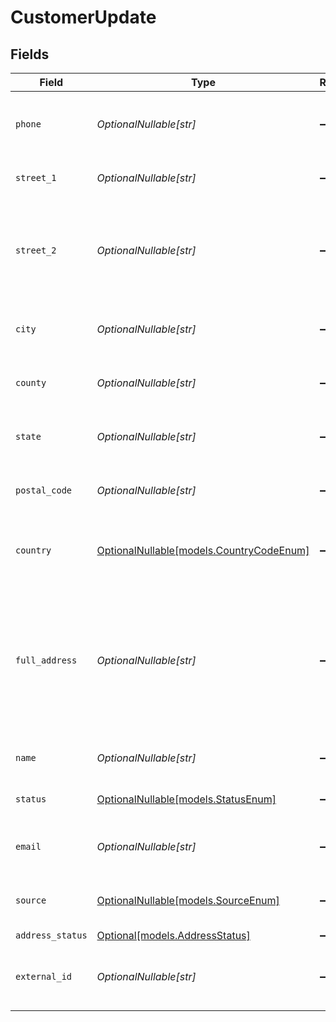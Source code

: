 # CustomerUpdate


## Fields

| Field                                                                                              | Type                                                                                               | Required                                                                                           | Description                                                                                        |
| -------------------------------------------------------------------------------------------------- | -------------------------------------------------------------------------------------------------- | -------------------------------------------------------------------------------------------------- | -------------------------------------------------------------------------------------------------- |
| `phone`                                                                                            | *OptionalNullable[str]*                                                                            | :heavy_minus_sign:                                                                                 | Phone number associated with the customer.                                                         |
| `street_1`                                                                                         | *OptionalNullable[str]*                                                                            | :heavy_minus_sign:                                                                                 | Primary street address.                                                                            |
| `street_2`                                                                                         | *OptionalNullable[str]*                                                                            | :heavy_minus_sign:                                                                                 | Additional street address details, such as an apartment or suite number.                           |
| `city`                                                                                             | *OptionalNullable[str]*                                                                            | :heavy_minus_sign:                                                                                 | City where the customer resides.                                                                   |
| `county`                                                                                           | *OptionalNullable[str]*                                                                            | :heavy_minus_sign:                                                                                 | County or district of the customer.                                                                |
| `state`                                                                                            | *OptionalNullable[str]*                                                                            | :heavy_minus_sign:                                                                                 | State or province of the customer.                                                                 |
| `postal_code`                                                                                      | *OptionalNullable[str]*                                                                            | :heavy_minus_sign:                                                                                 | ZIP or Postal code of the customer.                                                                |
| `country`                                                                                          | [OptionalNullable[models.CountryCodeEnum]](../models/countrycodeenum.md)                           | :heavy_minus_sign:                                                                                 | Country code in ISO 3166-1 alpha-2 format                                                          |
| `full_address`                                                                                     | *OptionalNullable[str]*                                                                            | :heavy_minus_sign:                                                                                 | Complete address string of the customer, which can be used as an alternative to individual fields. |
| `name`                                                                                             | *OptionalNullable[str]*                                                                            | :heavy_minus_sign:                                                                                 | Name of the customer.                                                                              |
| `status`                                                                                           | [OptionalNullable[models.StatusEnum]](../models/statusenum.md)                                     | :heavy_minus_sign:                                                                                 | Status of the customer.                                                                            |
| `email`                                                                                            | *OptionalNullable[str]*                                                                            | :heavy_minus_sign:                                                                                 | Email address of the customer.                                                                     |
| `source`                                                                                           | [OptionalNullable[models.SourceEnum]](../models/sourceenum.md)                                     | :heavy_minus_sign:                                                                                 | Source of the customer's record                                                                    |
| `address_status`                                                                                   | [Optional[models.AddressStatus]](../models/addressstatus.md)                                       | :heavy_minus_sign:                                                                                 | N/A                                                                                                |
| `external_id`                                                                                      | *OptionalNullable[str]*                                                                            | :heavy_minus_sign:                                                                                 | External identifier associated with the customer                                                   |